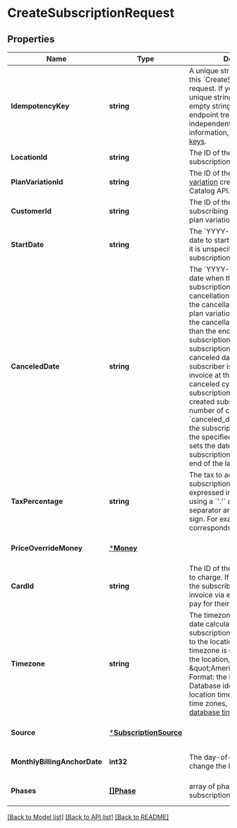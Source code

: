 # CreateSubscriptionRequest

## Properties
Name | Type | Description | Notes
------------ | ------------- | ------------- | -------------
**IdempotencyKey** | **string** | A unique string that identifies this &#x60;CreateSubscription&#x60; request. If you do not provide a unique string (or provide an empty string as the value), the endpoint treats each request as independent.  For more information, see [Idempotency keys](https://developer.squareup.com/docs/build-basics/common-api-patterns/idempotency). | [optional] [default to null]
**LocationId** | **string** | The ID of the location the subscription is associated with. | [default to null]
**PlanVariationId** | **string** | The ID of the [subscription plan variation](https://developer.squareup.com/docs/subscriptions-api/plans-and-variations#plan-variations) created using the Catalog API. | [optional] [default to null]
**CustomerId** | **string** | The ID of the [customer](https://developer.squareup.com/reference/square_2024-07-17/objects/Customer) subscribing to the subscription plan variation. | [default to null]
**StartDate** | **string** | The &#x60;YYYY-MM-DD&#x60;-formatted date to start the subscription.  If it is unspecified, the subscription starts immediately. | [optional] [default to null]
**CanceledDate** | **string** | The &#x60;YYYY-MM-DD&#x60;-formatted date when the newly created subscription is scheduled for cancellation.   This date overrides the cancellation date set in the plan variation configuration. If the cancellation date is earlier than the end date of a subscription cycle, the subscription stops at the canceled date and the subscriber is sent a prorated invoice at the beginning of the canceled cycle.   When the subscription plan of the newly created subscription has a fixed number of cycles and the &#x60;canceled_date&#x60; occurs before the subscription plan expires, the specified &#x60;canceled_date&#x60; sets the date when the subscription  stops through the end of the last cycle. | [optional] [default to null]
**TaxPercentage** | **string** | The tax to add when billing the subscription. The percentage is expressed in decimal form, using a &#x60;&#x27;.&#x27;&#x60; as the decimal separator and without a &#x60;&#x27;%&#x27;&#x60; sign. For example, a value of 7.5 corresponds to 7.5%. | [optional] [default to null]
**PriceOverrideMoney** | [***Money**](Money.md) |  | [optional] [default to null]
**CardId** | **string** | The ID of the [subscriber&#x27;s](https://developer.squareup.com/reference/square_2024-07-17/objects/Customer) [card](https://developer.squareup.com/reference/square_2024-07-17/objects/Card) to charge. If it is not specified, the subscriber receives an invoice via email with a link to pay for their subscription. | [optional] [default to null]
**Timezone** | **string** | The timezone that is used in date calculations for the subscription. If unset, defaults to the location timezone. If a timezone is not configured for the location, defaults to \&quot;America/New_York\&quot;. Format: the IANA Timezone Database identifier for the location timezone. For a list of time zones, see [List of tz database time zones](https://en.wikipedia.org/wiki/List_of_tz_database_time_zones). | [optional] [default to null]
**Source** | [***SubscriptionSource**](SubscriptionSource.md) |  | [optional] [default to null]
**MonthlyBillingAnchorDate** | **int32** | The day-of-the-month to change the billing date to. | [optional] [default to null]
**Phases** | [**[]Phase**](Phase.md) | array of phases for this subscription | [optional] [default to null]

[[Back to Model list]](../README.md#documentation-for-models) [[Back to API list]](../README.md#documentation-for-api-endpoints) [[Back to README]](../README.md)

